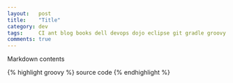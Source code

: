 ```yaml
---
layout:   post
title:    "Title"
category: dev
tags:     CI ant blog books dell devops dojo eclipse git gradle groovy hibernate intellij java jenkins maven quality shownotes sonar spring testing
comments: true
---
```

Markdown contents

{% highlight groovy %}
source code
{% endhighlight %}
